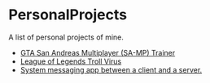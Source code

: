 # PersonalProjects
A list of personal projects of mine.

<ul>
  <li>
    <a href="https://github.com/AncauAdrian/LOLvirus"> 
          GTA San Andreas Multiplayer (SA-MP) Trainer 
    </a>
  </li>
  <li>
    <a href="https://github.com/AncauAdrian/LOLvirus"> 
          League of Legends Troll Virus 
    </a>
  </li>
  <li>
    <a href="https://github.com/AncauAdrian/MessagingSystem"> 
          System messaging app between a client and a server. 
    </a>
  </li>
</ul>
